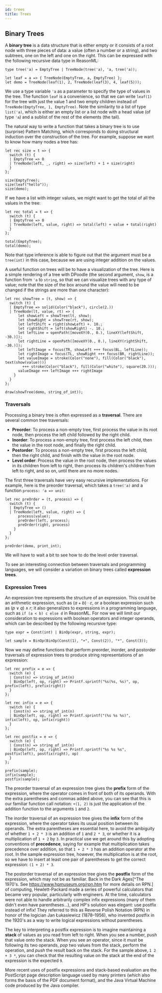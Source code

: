 ```yaml
---
id: trees
title: Trees
---
```


## Binary Trees

A **binary tree** is a data structure that is either empty or it consists of a root node with three pieces of data: a value (often a number or a string), and two subtrees, one on the left and one on the right.
This can be expressed with the following recursive data type in ReasonML:
```reason edit
type tree('a) = EmptyTree | TreeNode(tree('a), 'a, tree('a));

let leaf = a => { TreeNode(EmptyTree, a, EmptyTree) };
let demo = TreeNode(leaf(1), 2, TreeNode(leaf(3), 4, leaf(5)));
```
We use a type variable `'a` as a parameter to specify the type of values in the tree.
The function `leaf` is a convenience, so that we can write `leaf(1)` for the tree with just the value 1 and two empty children instead of `TreeNode(EmptyTree, 1, EmptyTree)`.
Note the similarity to a list of type `list('a)`, which is either an empty list or a list node with a head value (of type `'a`) and a sublist of the rest of the elements (the tail).

The natural way to write a function that takes a binary tree is to use (surprise) Pattern Matching, which corresponds to doing structural induction over the construction of the tree.
For example, suppose we want to know how many nodes a tree has:
```reason edit
let rec size = t => {
  switch (t) {
  | EmptyTree => 0
  | TreeNode(left, _, right) => size(left) + 1 + size(right)
  }
};

size(EmptyTree);
size(leaf("hello"));
size(demo);
```

If we have a list with integer values, we might want to get the total of all the values in the tree:
```reason edit
let rec total = t => {
  switch (t) {
  | EmptyTree => 0
  | TreeNode(left, value, right) => total(left) + value + total(right)
  }
};

total(EmptyTree);
total(demo);
```
Note that type inference is able to figure out that the argument must be a `tree(int)` in this case, because we are using integer addition on the values.

A useful function on trees will be to have a visualization of the tree.
Here is a simple rendering of a tree with DPoodle (the second argument, `show`, is a function from `'a` to `string`, so that we can visualize trees with any type of value; note that the size of the box around the value will need to be changed if the strings are more than one character):
```reason edit
let rec showTree = (t, show) => {
  switch (t) {
  | EmptyTree => solid(Color("black"), circle(2.))
  | TreeNode(lt, value, rt) => {
      let showLeft = showTree(lt, show);
      let showRight = showTree(rt, show);
      let leftShift = right(showLeft) +. 10.;
      let rightShift = left(showRight) -. 10.;
      let leftLine = openPath([moveXY(0., 0.), lineXY(leftShift, -30.)]);
      let rightLine = openPath([moveXY(0., 0.), lineXY(rightShift, -30.)]);
      let leftImage = focus(TR, showLeft +++ focus(BL, leftLine));
      let rightImage = focus(TL, showRight +++ focus(BR, rightLine));
      let valueImage = stroke(Color("none"), fill(Color("black"), text(show(value))))
        +++ stroke(Color("black"), fill(Color("white"), square(20.)));
      valueImage +++ leftImage +++ rightImage
    }
  }
};

draw(showTree(demo, string_of_int));
```

### Traversals

Processing a binary tree is often expressed as a **traversal**.
There are several common tree traversals:

* **Preorder**: To process a non-empty tree, first process the value in its root node, then process the left child followed by the right child.
* **Inorder**: To process a non-empty tree, first process the left child, then the value in the root node, and finally the right child.
* **Postorder**: To process a non-empty tree, first process the left child, then the right child, and finish with the value in the root node.
* **Level order**: Process the value in the root node, then process the values in its children from left to right, then process its children's children from left to right, and so on, until there are no more nodes.

The first three traversals have very easy recursive implementations. For example, here is the preorder traversal, which takes a `tree('a)` and a function `process: 'a => unit`:
```reason edit
let rec preOrder = (t, process) => {
  switch (t) {
  | EmptyTree => ()
  | TreeNode(left, value, right) => {
      process(value);
      preOrder(left, process);
      preOrder(right, process)
    }
  }
};

preOrder(demo, print_int);
```
We will have to wait a bit to see how to do the level order traversal.

To see an interesting connection between traversals and programming languages, we will consider a variation on binary trees called **expression trees**.

### Expression Trees

An expression tree represents the structure of an expression.
This could be an arithmetic expression, such as $(a+b)\cdot c$, or a boolean expression such as $(p\lor q)\land r$; it also generalizes to expressions in a programming language, such as `if (a < b) c else d` in ReasonML.
For now we will limit our consideration to expressions with boolean operators and integer operands, which can be described by the following recursive type:
```reason edit
type expr = Const(int) | BinOp(expr, string, expr);

let sample = BinOp(BinOp(Const(1), "+", Const(2)), "*", Const(3));
```

Now we may define functions that perform preorder, inorder, and postorder traversals of expression trees to produce string representations of an expression:
```reason edit
let rec prefix = e => {
  switch (e) {
  | Const(n) => string_of_int(n)
  | BinOp(left, op, right) => Printf.sprintf("%s(%s, %s)", op, prefix(left), prefix(right))
  }
};

let rec infix = e => {
  switch (e) {
  | Const(n) => string_of_int(n)
  | BinOp(left, op, right) => Printf.sprintf("(%s %s %s)", infix(left), op, infix(right))
  }
};

let rec postfix = e => {
  switch (e) {
  | Const(n) => string_of_int(n)
  | BinOp(left, op, right) => Printf.sprintf("%s %s %s", postfix(left), postfix(right), op)
  }
};

prefix(sample);
infix(sample);
postfix(sample);
```

The preorder traversal of an expression tree gives the **prefix** form of the expression, where the operator comes in front of both of its operands.
With the extra parentheses and commas added above, you can see that this is our familiar function call notation: `+(1, 2)` is just the application of the addition function to the arguments `1` and `2`.

The inorder traversal of an expression tree gives the **infix** form of the expression, where the operator takes its usual position between its operands.
The extra parentheses are essential here, to avoid the ambiguity of whether `1 + 2 * 3` is an addition of `1` and `2 * 3`, or whether it is a multiplication of `1 + 2` by `3`.
In practical use we get around this by adopting conventions of **precedence**, saying for example that multiplication takes precedence over addition, so that `1 + 2 * 3` has an addition operator at the root.
In the sample expression tree, however, the multiplication is at the root, so we have to insert at least one pair of parentheses to get the correct expression: `(1 + 2) * 3`.

The postorder traversal of an expression tree gives the **postfix** form of the expression, which may not be as familiar.
Back in the Dark Ages[^The 1970's. See https://www.hpmuseum.org/rpn.htm for more details on RPN.] of computing, Hewlett-Packard made a series of powerful calculators that became very popular, particularly with engineers.
At the time, calculators were not able to handle arbitrarily complex infix expressions (many of them didn't even have parentheses&hellip;), and HP's solution was elegant: use postfix instead of infix!
They referred to this as Reverse Polish Notation (RPN) in honor of the logician Jan Łukasiewicz (1878&ndash;1956), who invented postfix in the 1920's as a way to write logical expressions without parentheses.

The key to interpreting a postfix expression is to imagine maintaining a **stack** of values as you read from left to right. 
When you see a number, _push_ that value onto the stack.
When you see an operator, since it must be following its two operands, _pop_ two values from the stack, perform the operation, and _push_ the result back on the stack.
For the sample above, `1 2 + 3 *`, you can check that the resulting value on the stack at the end of the expression is the expected `9`.

More recent uses of postfix expressions and stack-based evaluation are the PostScript page description language used by many printers (which also forms the basis of the PDF document format), and the Java Virtual Machine code produced by the Java compiler.

